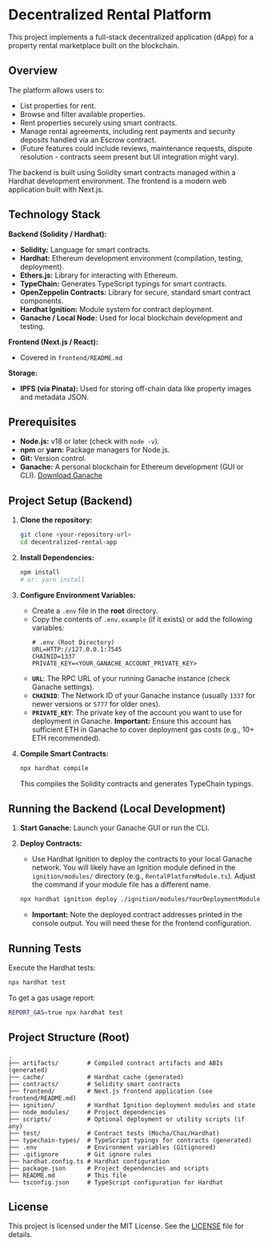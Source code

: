 # Decentralized Rental Platform

This project implements a full-stack decentralized application (dApp) for a property rental marketplace built on the blockchain.

## Overview

The platform allows users to:
*   List properties for rent.
*   Browse and filter available properties.
*   Rent properties securely using smart contracts.
*   Manage rental agreements, including rent payments and security deposits handled via an Escrow contract.
*   (Future features could include reviews, maintenance requests, dispute resolution - contracts seem present but UI integration might vary).

The backend is built using Solidity smart contracts managed within a Hardhat development environment. The frontend is a modern web application built with Next.js.

## Technology Stack

**Backend (Solidity / Hardhat):**
*   **Solidity:** Language for smart contracts.
*   **Hardhat:** Ethereum development environment (compilation, testing, deployment).
*   **Ethers.js:** Library for interacting with Ethereum.
*   **TypeChain:** Generates TypeScript typings for smart contracts.
*   **OpenZeppelin Contracts:** Library for secure, standard smart contract components.
*   **Hardhat Ignition:** Module system for contract deployment.
*   **Ganache / Local Node:** Used for local blockchain development and testing.

**Frontend (Next.js / React):**
*   Covered in `frontend/README.md`

**Storage:**
*   **IPFS (via Pinata):** Used for storing off-chain data like property images and metadata JSON.

## Prerequisites

*   **Node.js:** v18 or later (check with `node -v`).
*   **npm** or **yarn:** Package managers for Node.js.
*   **Git:** Version control.
*   **Ganache:** A personal blockchain for Ethereum development (GUI or CLI). [Download Ganache](https://trufflesuite.com/ganache/)

## Project Setup (Backend)

1.  **Clone the repository:**
    ```bash
    git clone <your-repository-url>
    cd decentralized-rental-app
    ```

2.  **Install Dependencies:**
    ```bash
    npm install
    # or: yarn install
    ```

3.  **Configure Environment Variables:**
    *   Create a `.env` file in the **root** directory.
    *   Copy the contents of `.env.example` (if it exists) or add the following variables:
        ```dotenv
        # .env (Root Directory)
        URL=HTTP://127.0.0.1:7545
        CHAINID=1337
        PRIVATE_KEY=<YOUR_GANACHE_ACCOUNT_PRIVATE_KEY>
        ```
    *   **`URL`**: The RPC URL of your running Ganache instance (check Ganache settings).
    *   **`CHAINID`**: The Network ID of your Ganache instance (usually `1337` for newer versions or `5777` for older ones).
    *   **`PRIVATE_KEY`**: The private key of the account you want to use for deployment in Ganache. **Important:** Ensure this account has sufficient ETH in Ganache to cover deployment gas costs (e.g., 10+ ETH recommended).

4.  **Compile Smart Contracts:**
    ```bash
    npx hardhat compile
    ```
    This compiles the Solidity contracts and generates TypeChain typings.

## Running the Backend (Local Development)

1.  **Start Ganache:** Launch your Ganache GUI or run the CLI.

2.  **Deploy Contracts:**
    *   Use Hardhat Ignition to deploy the contracts to your local Ganache network. You will likely have an Ignition module defined in the `ignition/modules/` directory (e.g., `RentalPlatformModule.ts`). Adjust the command if your module file has a different name.
    ```bash
    npx hardhat ignition deploy ./ignition/modules/YourDeploymentModule.ts --network ganache
    ```
    *   **Important:** Note the deployed contract addresses printed in the console output. You will need these for the frontend configuration.

## Running Tests

Execute the Hardhat tests:
```bash
npx hardhat test
```

To get a gas usage report:
```bash
REPORT_GAS=true npx hardhat test
```

## Project Structure (Root)

```
.
├── artifacts/        # Compiled contract artifacts and ABIs (generated)
├── cache/            # Hardhat cache (generated)
├── contracts/        # Solidity smart contracts
├── frontend/         # Next.js frontend application (see frontend/README.md)
├── ignition/         # Hardhat Ignition deployment modules and state
├── node_modules/     # Project dependencies
├── scripts/          # Optional deployment or utility scripts (if any)
├── test/             # Contract tests (Mocha/Chai/Hardhat)
├── typechain-types/  # TypeScript typings for contracts (generated)
├── .env              # Environment variables (Gitignored)
├── .gitignore        # Git ignore rules
├── hardhat.config.ts # Hardhat configuration
├── package.json      # Project dependencies and scripts
├── README.md         # This file
└── tsconfig.json     # TypeScript configuration for Hardhat
```

## License
This project is licensed under the MIT License. See the [LICENSE](LICENSE) file for details.